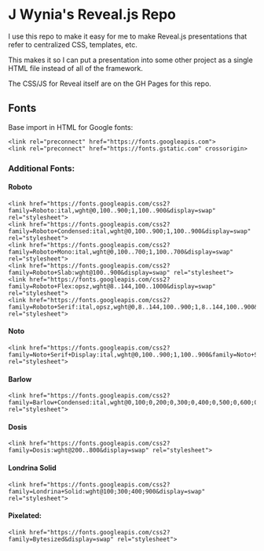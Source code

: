 # J Wynia's Reveal.js Repo
I use this repo to make it easy for me to make Reveal.js presentations that refer to centralized CSS, templates, etc.

This makes it so I can put a presentation into some other project as a single HTML file instead of all of the framework.

The CSS/JS for Reveal itself are on the GH Pages for this repo.

## Fonts
Base import in HTML for Google fonts:

```
<link rel="preconnect" href="https://fonts.googleapis.com">
<link rel="preconnect" href="https://fonts.gstatic.com" crossorigin>
```
### Additional Fonts:

#### Roboto
```
<link href="https://fonts.googleapis.com/css2?family=Roboto:ital,wght@0,100..900;1,100..900&display=swap" rel="stylesheet">
<link href="https://fonts.googleapis.com/css2?family=Roboto+Condensed:ital,wght@0,100..900;1,100..900&display=swap" rel="stylesheet">
<link href="https://fonts.googleapis.com/css2?family=Roboto+Mono:ital,wght@0,100..700;1,100..700&display=swap" rel="stylesheet">
<link href="https://fonts.googleapis.com/css2?family=Roboto+Slab:wght@100..900&display=swap" rel="stylesheet">
<link href="https://fonts.googleapis.com/css2?family=Roboto+Flex:opsz,wght@8..144,100..1000&display=swap" rel="stylesheet">
<link href="https://fonts.googleapis.com/css2?family=Roboto+Serif:ital,opsz,wght@0,8..144,100..900;1,8..144,100..900&display=swap" rel="stylesheet">
```

#### Noto
```
<link href="https://fonts.googleapis.com/css2?family=Noto+Serif+Display:ital,wght@0,100..900;1,100..900&family=Noto+Serif:ital,wght@0,100..900;1,100..900&display=swap" rel="stylesheet">
```

#### Barlow
```
<link href="https://fonts.googleapis.com/css2?family=Barlow+Condensed:ital,wght@0,100;0,200;0,300;0,400;0,500;0,600;0,700;0,800;0,900;1,100;1,200;1,300;1,400;1,500;1,600;1,700;1,800;1,900&family=Barlow+Semi+Condensed:ital,wght@0,100;0,200;0,300;0,400;0,500;0,600;0,700;0,800;0,900;1,100;1,200;1,300;1,400;1,500;1,600;1,700;1,800;1,900&family=Barlow:ital,wght@0,100;0,200;0,300;0,400;0,500;0,600;0,700;0,800;0,900;1,100;1,200;1,300;1,400;1,500;1,600;1,700;1,800;1,900&display=swap" rel="stylesheet">
```

#### Dosis
```
<link href="https://fonts.googleapis.com/css2?family=Dosis:wght@200..800&display=swap" rel="stylesheet">
```

#### Londrina Solid
```
<link href="https://fonts.googleapis.com/css2?family=Londrina+Solid:wght@100;300;400;900&display=swap" rel="stylesheet">
```

#### Pixelated:
```
<link href="https://fonts.googleapis.com/css2?family=Bytesized&display=swap" rel="stylesheet">
```
